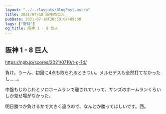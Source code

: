 ```yaml
---
layout: "../../layouts/BlogPost.astro"
title: 2021/07/10 阪神VS巨人
pubDate: 2021-07-10T20:59:07+09:00
tags: ["野球"]
og_title: 阪神 1 - 8 巨人
---
```


## 阪神 1 - 8 巨人

https://npb.jp/scores/2021/0710/t-g-14/


負け。うーん、初回に4点も取られるときつい。メルセデスも全然打てなかったし……。

中盤もじわじわとソロホームランで離されていって、サンズのホームランくらいしか見せ場がなかった。

明日勝つか負けるかで大きく違うので、なんとか勝ってほしいです。西。